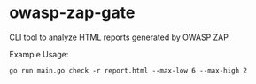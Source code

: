 # owasp-zap-gate
CLI tool to analyze HTML reports generated by OWASP ZAP

Example Usage:

```
go run main.go check -r report.html --max-low 6 --max-high 2
```